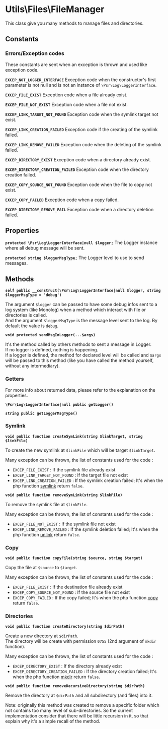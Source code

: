 # Utils\Files\FileManager

This class give you many methods to manage files and directories.

## Constants

### Errors/Exception codes

These constants are sent when an exception is thrown and used like exception code.

__`EXCEP_NOT_LOGGER_INTERFACE`__
Exception code when the constructor's first parameter is not null and is not an instance of `\Psr\Log\LoggerInterface`.

__`EXCEP_FILE_EXIST`__
Exception code when a file already exist.

__`EXCEP_FILE_NOT_EXIST`__
Exception code when a file not exist.

__`EXCEP_LINK_TARGET_NOT_FOUND`__
Exception code when the symlink target not exist.

__`EXCEP_LINK_CREATION_FAILED`__
Exception code if the creating of the symlink failed.

__`EXCEP_LINK_REMOVE_FAILED`__
Exception code when the deleting of the symlink failed.

__`EXCEP_DIRECTORY_EXIST`__
Exception code when a directory already exist.

__`EXCEP_DIRECTORY_CREATION_FAILED`__
Exception code when the directory creation failed.

__`EXCEP_COPY_SOURCE_NOT_FOUND`__
Exception code when the file to copy not exist.

__`EXCEP_COPY_FAILED`__
Exception code when a copy failed.

__`EXCEP_DIRECTORY_REMOVE_FAIL`__
Exception code when a directory deletion failed.

## Properties

__`protected \Psr\Log\LoggerInterface|null $logger;`__
The Logger instance where all debug message will be sent.

__`protected string $loggerMsgType;`__
The Logger level to use to send messages.

## Methods

__`self public __construct(\Psr\Log\LoggerInterface|null $logger, string $loggerMsgType = 'debug')`__

The argument `$logger` can be passed to have some debug infos sent to a log system (like Monolog) when a method which interact with file or directories is called.  
And the argument `$loggerMsgType` is the message level sent to the log. By default the value is `debug`.

__`void protected sendMsgInLogger(...$args)`__

It's the method called by others methods to sent a message in Logger.  
If no logger is defined, nothing is happening.  
If a logger is defined, the method for declared level will be called and `$args` will be passed to this method (like you have called the method yourself, without any intermediary).

### Getters

For more info about returned data, please refer to the explanation on the properties.

__`\Psr\Log\LoggerInterface|null public getLogger()`__

__`string public getLoggerMsgType()`__

### Symlink

__`void public function createSymLink(string $linkTarget, string $linkFile)`__

To create the new symlink at `$linkFile` which will be target `$linkTarget`.

Many exception can be thrown, the list of constants used for the code :

* `EXCEP_FILE_EXIST` : If the symlink file already exist
* `EXCEP_LINK_TARGET_NOT_FOUND` : If the target file not exist
* `EXCEP_LINK_CREATION_FAILED` : If the symlink creation failed; It's when the php function [symlink](https://www.php.net/manual/en/function.symlink.php) return `false`.

__`void public function removeSymLink(string $linkFile)`__

To remove the symlink file at `$linkFile`.

Many exception can be thrown, the list of constants used for the code :

* `EXCEP_FILE_NOT_EXIST` : If the symlink file not exist
* `EXCEP_LINK_REMOVE_FAILED` : If the symlink deletion failed; It's when the php function [unlink](https://www.php.net/manual/en/function.unlink.php) return `false`.

### Copy

__`void public function copyFile(string $source, string $target)`__

Copy the file at `$source` to `$target`.

Many exception can be thrown, the list of constants used for the code :

* `EXCEP_FILE_EXIST` : If the destination file already exist
* `EXCEP_COPY_SOURCE_NOT_FOUND` : If the source file not exist
* `EXCEP_COPY_FAILED` : If the copy failed; It's when the php function [copy](https://www.php.net/manual/en/function.copy.php) return `false`.

### Directories

__`void public function createDirectory(string $dirPath)`__

Create a new directory at `$dirPath`.  
The directory will be create with permission `0755` (2nd argument of `mkdir` function).

Many exception can be thrown, the list of constants used for the code :

* `EXCEP_DIRECTORY_EXIST` : If the directory already exist
* `EXCEP_DIRECTORY_CREATION_FAILED` : If the directory creation failed; It's when the php function [mkdir](https://www.php.net/manual/en/function.mkdir.php) return `false`.

__`void public function removeRecursiveDirectory(string $dirPath)`__

Remove the directory at `$dirPath` and all subdirectory (and files) into it.

Note: originally this method was created to remove a specific folder which not contains too many level of sub-directories. So the current implementation consider that there will be little recursion in it, so that explain why it's a simple recall of the method.
